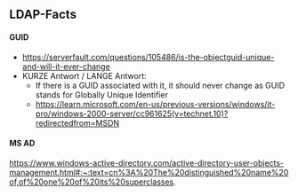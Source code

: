 ## LDAP-Facts
#### GUID
 - https://serverfault.com/questions/105486/is-the-objectguid-unique-and-will-it-ever-change
 - KURZE Antwort / LANGE Antwort:
   - If there is a GUID associated with it, it should never change as GUID stands for Globally Unique Identifier
   - https://learn.microsoft.com/en-us/previous-versions/windows/it-pro/windows-2000-server/cc961625(v=technet.10)?redirectedfrom=MSDN

#### MS AD
https://www.windows-active-directory.com/active-directory-user-objects-management.html#:~:text=cn%3A%20The%20distinguished%20name%20of,of%20one%20of%20its%20superclasses.

